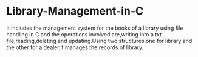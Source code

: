 # Library-Management-in-C
It includes the management system for the books of a library using file handling in C and the operations involved are,writing into a txt file,reading,deleting and updating.Using two structures,one for library and the other for a dealer,it manages the records of library.
